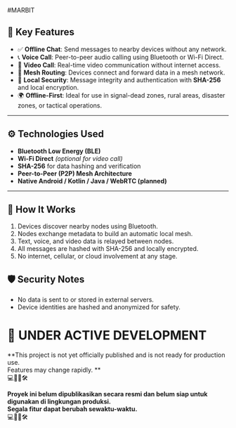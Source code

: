 
#MARBIT

## 🚀 Key Features

- ✅ **Offline Chat**: Send messages to nearby devices without any network.
- 📞 **Voice Call**: Peer-to-peer audio calling using Bluetooth or Wi-Fi Direct.
- 🎥 **Video Call**: Real-time video communication without internet access.
- 🔁 **Mesh Routing**: Devices connect and forward data in a mesh network.
- 🔐 **Local Security**: Message integrity and authentication with **SHA-256** and local encryption.
- 🌍 **Offline-First**: Ideal for use in signal-dead zones, rural areas, disaster zones, or tactical operations.

---

## ⚙️ Technologies Used

- **Bluetooth Low Energy (BLE)**
- **Wi-Fi Direct** *(optional for video call)*
- **SHA-256** for data hashing and verification
- **Peer-to-Peer (P2P) Mesh Architecture**
- **Native Android / Kotlin / Java / WebRTC (planned)**

---

## 🧠 How It Works

1. Devices discover nearby nodes using Bluetooth.
2. Nodes exchange metadata to build an automatic local mesh.
3. Text, voice, and video data is relayed between nodes.
4. All messages are hashed with SHA-256 and locally encrypted.
5. No internet, cellular, or cloud involvement at any stage.

## 🛡️ Security Notes

- No data is sent to or stored in external servers.
- Device identities are hashed and anonymized for safety.

# 🚧 UNDER ACTIVE DEVELOPMENT  
**This project is not yet officially published and is not ready for production use.  
Features may change rapidly. **  
💻👷‍♂️🛠️

**Proyek ini belum dipublikasikan secara resmi dan belum siap untuk digunakan di lingkungan produksi.  
Segala fitur dapat berubah sewaktu-waktu.**  
💻👷‍♂️🛠️
